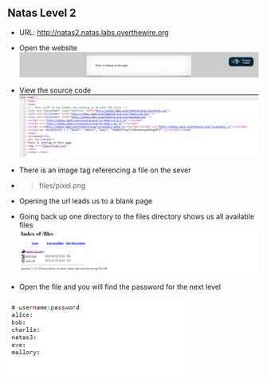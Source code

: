 ## Natas Level 2

- URL:      http://natas2.natas.labs.overthewire.org

- Open the website
![Webpage](images/level_02_01.png)

- View the source code
![Source Code](images/level_02_02.png)

- There is an image tag referencing a file on the sever 
- > files/pixel.png

- Opening the url leads us to a blank page

- Going back up one directory to the files directory shows us all available files
![Files](images/level_02_03.png)

- Open the file and you will find the password for the next level

![Files](images/level_02_04.png)
